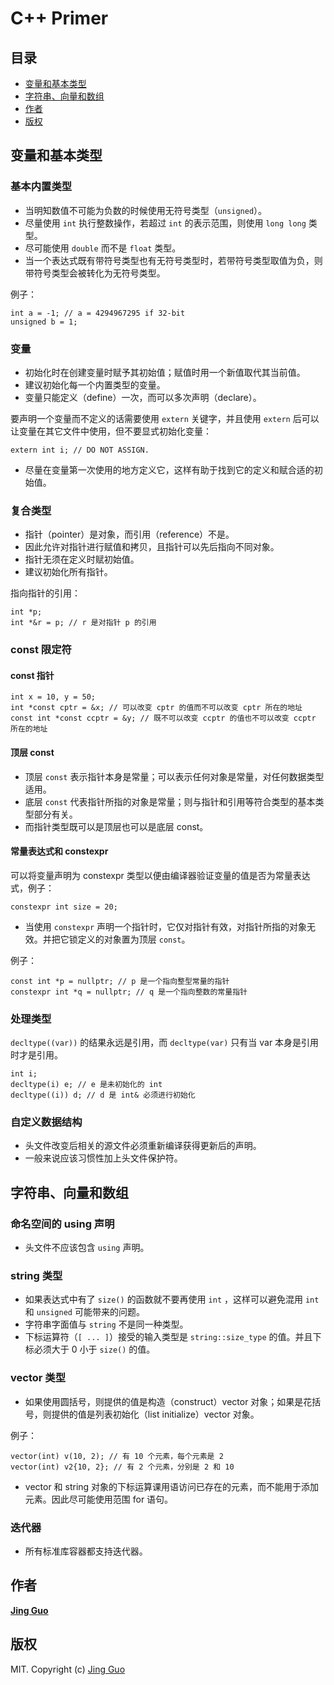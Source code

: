# C++ Primer

## 目录

- [变量和基本类型](#变量和基本类型)
- [字符串、向量和数组](#字符串、向量和数组)
- [作者](#作者)
- [版权](#版权)

## 变量和基本类型

### 基本内置类型

- 当明知数值不可能为负数的时候使用无符号类型（`unsigned`）。
- 尽量使用 `int` 执行整数操作，若超过 `int` 的表示范围，则使用 `long long` 类型。
- 尽可能使用 `double` 而不是 `float` 类型。
- 当一个表达式既有带符号类型也有无符号类型时，若带符号类型取值为负，则带符号类型会被转化为无符号类型。

例子：

    int a = -1; // a = 4294967295 if 32-bit
    unsigned b = 1;

### 变量

- 初始化时在创建变量时赋予其初始值；赋值时用一个新值取代其当前值。
- 建议初始化每一个内置类型的变量。
- 变量只能定义（define）一次，而可以多次声明（declare）。

要声明一个变量而不定义的话需要使用 `extern` 关键字，并且使用 `extern` 后可以让变量在其它文件中使用，但不要显式初始化变量：

    extern int i; // DO NOT ASSIGN.

- 尽量在变量第一次使用的地方定义它，这样有助于找到它的定义和赋合适的初始值。

### 复合类型

- 指针（pointer）是对象，而引用（reference）不是。
- 因此允许对指针进行赋值和拷贝，且指针可以先后指向不同对象。
- 指针无须在定义时赋初始值。
- 建议初始化所有指针。

指向指针的引用：

    int *p;
    int *&r = p; // r 是对指针 p 的引用

### const 限定符

#### const 指针

    int x = 10, y = 50;
    int *const cptr = &x; // 可以改变 cptr 的值而不可以改变 cptr 所在的地址
    const int *const ccptr = &y; // 既不可以改变 ccptr 的值也不可以改变 ccptr 所在的地址

#### 顶层 const

- 顶层 `const` 表示指针本身是常量；可以表示任何对象是常量，对任何数据类型适用。
- 底层 `const` 代表指针所指的对象是常量；则与指针和引用等符合类型的基本类型部分有关。
- 而指针类型既可以是顶层也可以是底层 const。

#### 常量表达式和 constexpr

可以将变量声明为 constexpr 类型以便由编译器验证变量的值是否为常量表达式，例子：

    constexpr int size = 20;

- 当使用 `constexpr` 声明一个指针时，它仅对指针有效，对指针所指的对象无效。并把它锁定义的对象置为顶层 `const`。

例子：

    const int *p = nullptr; // p 是一个指向整型常量的指针
    constexpr int *q = nullptr; // q 是一个指向整数的常量指针

### 处理类型

`decltype((var))` 的结果永远是引用，而 `decltype(var)` 只有当 var 本身是引用时才是引用。

    int i;
    decltype(i) e; // e 是未初始化的 int
    decltype((i)) d; // d 是 int& 必须进行初始化

### 自定义数据结构

- 头文件改变后相关的源文件必须重新编译获得更新后的声明。
- 一般来说应该习惯性加上头文件保护符。

## 字符串、向量和数组

### 命名空间的 using 声明

- 头文件不应该包含 `using` 声明。

### string 类型

- 如果表达式中有了 `size()` 的函数就不要再使用 `int` ，这样可以避免混用 `int` 和 `unsigned` 可能带来的问题。
- 字符串字面值与 `string` 不是同一种类型。
- 下标运算符（`[ ... ]`）接受的输入类型是 `string::size_type` 的值。并且下标必须大于 0 小于 `size()` 的值。

### vector 类型

- 如果使用圆括号，则提供的值是构造（construct）vector 对象；如果是花括号，则提供的值是列表初始化（list initialize）vector 对象。

例子：

    vector(int) v(10, 2); // 有 10 个元素，每个元素是 2
    vector(int) v2{10, 2}; // 有 2 个元素，分别是 2 和 10

- vector 和 string 对象的下标运算课用语访问已存在的元素，而不能用于添加元素。因此尽可能使用范围 for 语句。

### 迭代器

- 所有标准库容器都支持迭代器。

## 作者

[**Jing Guo**](http://guoj.org/)

## 版权

MIT. Copyright (c) [Jing Guo](http://guoj.org/)